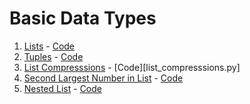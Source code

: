 # Basic Data Types

1. [Lists](https://www.hackerrank.com/challenges/python-lists) - [Code](lists.py)
2. [Tuples](https://www.hackerrank.com/challenges/python-tuples) - [Code](tuple.py)
3. [List Compresssions](https://www.hackerrank.com/challenges/list-comprehensions) - [Code][list_compresssions.py]
4. [Second Largest Number in List](https://www.hackerrank.com/challenges/find-second-maximum-number-in-a-list) - [Code](second_largest_number.py)
5. [Nested List](https://www.hackerrank.com/challenges/nested-list) - [Code](nested_list.py)